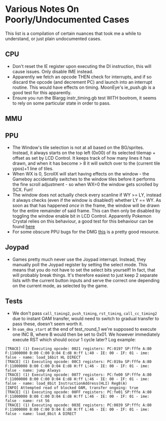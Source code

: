 # Various Notes On Poorly/Undocumented Cases
This list is a compilation of certain nuances that took me a while to understand, or just plain undocumented cases.

## CPU
* Don't reset the IE register upon executing the DI instruction, this will cause issues. Only disable IME instead.
* Apparently we fetch an opcode THEN check for interrupts, and if so discard the opcode (and decrement PC) and launch into 
an interrupt routine. This would have effects on timing. MoonEye's ie_push.gb is a good test for this apparently.
* Ensure you run the Blargg instr_timing.gb test WITH bootrom, it seems to rely on some particular state in order to pass.

## MMU

## PPU
* The Window's tile selection is not at all based on the BG/sprites. Instead, it always starts on the top left (0x00) of its selected tilemap + offset as set by LCD Control.
It keeps track of how many lines it has drawn, and when it has become > 8 it will switch over to the (current tile ypos)+1 line of tiles.
* When WX is 0, ScrollX will start having effects on the window - the Gameboy accidentally switches to the window tiles before it performs the fine scroll adjustment - so when WX=0 the window gets scrolled by SCX. Fun!
* The window does not actually check every scanline if WY >= LY, instead it always checks (even if the window is disabled!)
whether LY == WY. As soon as that has happened *once* in the frame, the window will be drawn for the entire remainder of said frame.
This can then only be disabled by toggling the window enable bit in LCD Control.
Apparently Pokemon Crystal relies on this behaviour, a good test for this behaviour can be found [here](https://github.com/Powerlated/TurtleTests/releases/tag/v1.0)
* For some obscure PPU bugs for the DMG [this](http://www.devrs.com/gb/files/faqs.html#GBBugs) is a pretty good resource.


## Joypad
* Games pretty much never use the Joypad interrupt. 
Instead, they manually poll the Joypad register by setting the select mode.
This means that you do not have to set the select bits yourself! In fact, that will probably break things.
It's therefore easiest to just keep 2 separate lists with the current button inputs and serve the correct one depending on the current mode, as selected by the game.

## Tests
* We don't pass `call_timing2`, `push_timing`, `rst_timing`, `call_cc_timing2` due to 
instant OAM transfer, would need to switch to gradual transfer to pass these, doesn't seem worth it.
* In `oam_dma_start` at the end of test_round_1 we're supposed to execute one INC B, where B
would then be set to 0x01. We however immediately execute RST which should occur 1 cycle later? Log example:
```
[TRACE] (1) Executing opcode: 0021 registers: PC:0197 SP:fffe A:80 F:11000000 B:00 C:00 D:04 E:d8 H:ff L:40 - IE: 00 - IF: 01 - ime: false - name: load_16bit HL DIRECT  
[TRACE] (1) Executing opcode: 00C3 registers: PC:019a SP:fffe A:80 F:11000000 B:00 C:00 D:04 E:d8 H:ff L:46 - IE: 00 - IF: 01 - ime: false - name: jump Always           
[TRACE] (1) Executing opcode: 0077 registers: PC:fe00 SP:fffe A:80 F:11000000 B:00 C:00 D:04 E:d8 H:ff L:46 - IE: 00 - IF: 01 - ime: false - name: load_8bit InstructionAddress(HLI) Reg8(A)
[INFO] Attempted read of blocked OAM, transfer ongoing: true
[TRACE] (1) Executing opcode: 00FF registers: PC:fe01 SP:fffe A:80 F:11000000 B:00 C:00 D:04 E:d8 H:ff L:46 - IE: 00 - IF: 01 - ime: false - name: rst 56                
[TRACE] (1) Executing opcode: 003E registers: PC:0039 SP:fffc A:80 F:11000000 B:00 C:00 D:04 E:d8 H:ff L:46 - IE: 00 - IF: 01 - ime: false - name: load_8bit A DIRECT
```